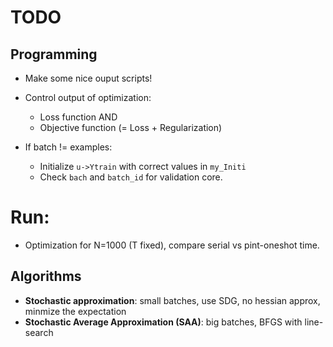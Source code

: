 # TODO

## Programming
* Make some nice ouput scripts!
* Control output of optimization:
    - Loss function AND 
    - Objective function (= Loss + Regularization)

* If batch != examples: 
    - Initialize `u->Ytrain` with correct values in `my_Initi`
    - Check `bach` and `batch_id` for validation core. 

# Run:
* Optimization for N=1000 (T fixed), compare serial vs pint-oneshot time. 

## Algorithms
* **Stochastic approximation**: small batches, use SDG, no hessian approx, minmize the expectation 
* **Stochastic Average Approximation (SAA)**: big batches, BFGS with line-search
